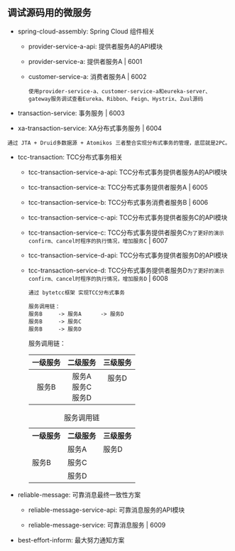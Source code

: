 ## 调试源码用的微服务
- spring-cloud-assembly: Spring Cloud 组件相关

  - provider-service-a-api: 提供者服务A的API模块

  - provider-service-a: 提供者服务A | 6001

  - customer-service-a: 消费者服务A | 6002
    ```$text
    使用provider-service-a、customer-service-a和eureka-server、gateway服务调试查看Eureka、Ribbon、Feign、Hystrix、Zuul源码
    ```

- transaction-service: 事务服务 | 6003

- xa-transaction-service: XA分布式事务服务 | 6004
```text
通过 JTA + Druid多数据源 + Atomikos 三者整合实现分布式事务的管理，底层就是2PC。
```

- tcc-transaction: TCC分布式事务相关

  - tcc-transaction-service-a-api: TCC分布式事务提供者服务A的API模块

  - tcc-transaction-service-a: TCC分布式事务提供者服务A | 6005

  - tcc-transaction-service-b: TCC分布式事务消费者服务B | 6006

  - tcc-transaction-service-c-api: TCC分布式事务提供者服务C的API模块

  - tcc-transaction-service-c: TCC分布式事务提供者服务C`为了更好的演示confirm、cancel时程序的执行情况，增加服务C` | 6007

  - tcc-transaction-service-d-api: TCC分布式事务提供者服务D的API模块

  - tcc-transaction-service-d: TCC分布式事务提供者服务D`为了更好的演示confirm、cancel时程序的执行情况，增加服务D` | 6008
    ```text
    通过 bytetcc框架 实现TCC分布式事务
    
    服务调用链：
    服务B     -> 服务A      -> 服务D
    服务B     -> 服务C
    服务B     -> 服务D
    ```
    服务调用链：
    
    |  一级服务  |  二级服务  |  三级服务  |
    |  :----:  |  :----:  |  :----:  |
    |  服务B  |  服务A<br>服务C<br>服务D  |  服务D<br><br><br>  |
    
    <table>
        <caption>服务调用链</caption>
        <tr>
            <th>一级服务</th>
            <th>二级服务</th>
            <th>三级服务</th>  
        </tr >
        <tr >
            <td rowspan="3">服务B</td>
            <td>服务A</td>
            <td>服务D</td>
        </tr>
        <tr>
            <td>服务C</td>
            <td></td>
        </tr>
        <tr>
            <td>服务D</td>
            <td></td>
        </tr>
    </table>

- reliable-message: 可靠消息最终一致性方案

  - reliable-message-service-api: 可靠消息服务的API模块

  - reliable-message-service: 可靠消息服务 | 6009

- best-effort-inform: 最大努力通知方案